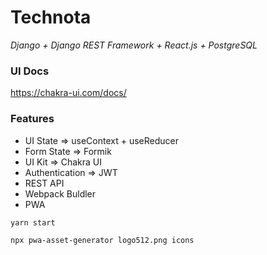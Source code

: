 # Technota
_Django + Django REST Framework + React.js + PostgreSQL_
### UI Docs

https://chakra-ui.com/docs/

### Features

- UI State => useContext + useReducer
- Form State => Formik
- UI Kit => Chakra UI
- Authentication => JWT
- REST API
- Webpack Buldler
- PWA

```bash
yarn start
```

```bash
npx pwa-asset-generator logo512.png icons
```

